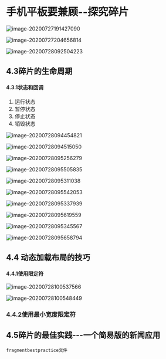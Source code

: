 # 手机平板要兼顾--探究碎片

![image-20200727191427090](C:\Users\15200\AppData\Roaming\Typora\typora-user-images\image-20200727191427090.png)

![image-20200727204656814](C:\Users\15200\AppData\Roaming\Typora\typora-user-images\image-20200727204656814.png)

![image-20200728092504223](C:\Users\15200\AppData\Roaming\Typora\typora-user-images\image-20200728092504223.png)

## 4.3碎片的生命周期

#### 4.3.1状态和回调

1. 运行状态
2. 暂停状态
3. 停止状态
4. 销毁状态

![image-20200728094454821](C:\Users\15200\AppData\Roaming\Typora\typora-user-images\image-20200728094454821.png)

![image-20200728094515050](C:\Users\15200\AppData\Roaming\Typora\typora-user-images\image-20200728094515050.png)

![image-20200728095256279](C:\Users\15200\AppData\Roaming\Typora\typora-user-images\image-20200728095256279.png)

![image-20200728095505835](C:\Users\15200\AppData\Roaming\Typora\typora-user-images\image-20200728095505835.png)

![image-20200728095311038](C:\Users\15200\AppData\Roaming\Typora\typora-user-images\image-20200728095311038.png)

![image-20200728095542053](C:\Users\15200\AppData\Roaming\Typora\typora-user-images\image-20200728095542053.png)

![image-20200728095337939](C:\Users\15200\AppData\Roaming\Typora\typora-user-images\image-20200728095337939.png)

![image-20200728095619559](C:\Users\15200\AppData\Roaming\Typora\typora-user-images\image-20200728095619559.png)

![image-20200728095345567](C:\Users\15200\AppData\Roaming\Typora\typora-user-images\image-20200728095345567.png)

![image-20200728095658794](C:\Users\15200\AppData\Roaming\Typora\typora-user-images\image-20200728095658794.png)

## 4.4 动态加载布局的技巧

#### 4.4.1使用限定符

![image-20200728100537566](C:\Users\15200\AppData\Roaming\Typora\typora-user-images\image-20200728100537566.png)

![image-20200728100548449](C:\Users\15200\AppData\Roaming\Typora\typora-user-images\image-20200728100548449.png)

### 4.4.2使用最小宽度限定符

## 4.5碎片的最佳实践---一个简易版的新闻应用

```
fragmentbestpractice文件
```

